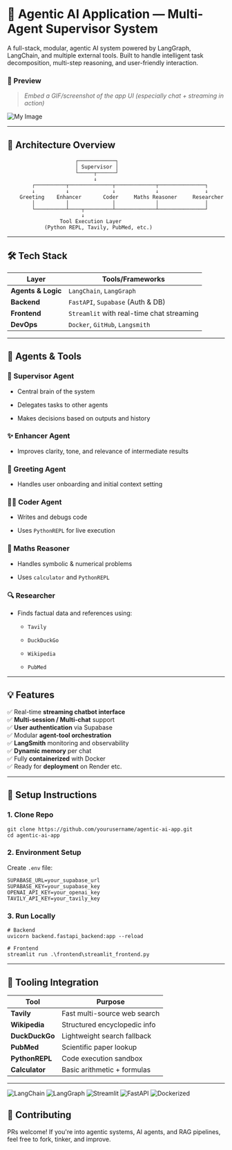 # 🧠 Agentic AI Application — Multi-Agent Supervisor System

A full-stack, modular, agentic AI system powered by LangGraph, LangChain, and multiple external tools. Built to handle intelligent task decomposition, multi-step reasoning, and user-friendly interaction.


### 📸 Preview

> _Embed a GIF/screenshot of the app UI (especially chat + streaming in action)_

![My Image](https://drive.google.com/uc?export=view&id=1vQl3ZLj7_zDhWh_0A6ErLau0izvGRhwl)


---


## 🧩 Architecture Overview

```
                      ┌────────────┐
                      │ Supervisor │
                      └─────┬──────┘
                            ↓
        ┌──────────┬──────────────┬─────────────┬───────────────┐
        ↓          ↓              ↓             ↓               ↓
    Greeting    Enhancer       Coder     Maths Reasoner     Researcher
        │          │              │             │               │
        └──────────┴────┬─────────┴─────────────┴───────────────┘
                        ↓
                 Tool Execution Layer
            (Python REPL, Tavily, PubMed, etc.)
```

---


## 🛠️ Tech Stack

| Layer              | Tools/Frameworks                          |
| ------------------ | ----------------------------------------- |
| **Agents & Logic** | `LangChain`, `LangGraph`                  |
| **Backend**        | `FastAPI`, `Supabase` (Auth & DB)         |
| **Frontend**       | `Streamlit` with real-time chat streaming |
| **DevOps**         | `Docker`, `GitHub`, `Langsmith`           |


---


## 🧠 Agents & Tools

### 👷 Supervisor Agent

- Central brain of the system
    
- Delegates tasks to other agents
    
- Makes decisions based on outputs and history
    

### ✨ Enhancer Agent

- Improves clarity, tone, and relevance of intermediate results
    

### 💬 Greeting Agent

- Handles user onboarding and initial context setting
    

### 🧑‍💻 Coder Agent

- Writes and debugs code
    
- Uses `PythonREPL` for live execution
    

### 🧠 Maths Reasoner

- Handles symbolic & numerical problems
    
- Uses `calculator` and `PythonREPL`
    

### 🔍 Researcher

- Finds factual data and references using:
    
    - `Tavily`
        
    - `DuckDuckGo`
        
    - `Wikipedia`
        
    - `PubMed`

---


## 💡 Features

✅ Real-time **streaming chatbot interface**  
✅ **Multi-session / Multi-chat** support  
✅ **User authentication** via Supabase  
✅ Modular **agent-tool orchestration**  
✅ **LangSmith** monitoring and observability  
✅ **Dynamic memory** per chat  
✅ Fully **containerized** with Docker  
✅ Ready for **deployment** on Render etc.


---


## 🧰 Setup Instructions

### 1. Clone Repo

```
git clone https://github.com/yourusername/agentic-ai-app.git
cd agentic-ai-app
```


### 2. Environment Setup

Create `.env` file:

```
SUPABASE_URL=your_supabase_url
SUPABASE_KEY=your_supabase_key
OPENAI_API_KEY=your_openai_key
TAVILY_API_KEY=your_tavily_key
```

### 3. Run Locally


```
# Backend
uvicorn backend.fastapi_backend:app --reload

# Frontend
streamlit run .\frontend\streamlit_frontend.py
```

---


## 🧪 Tooling Integration

|Tool|Purpose|
|---|---|
|**Tavily**|Fast multi-source web search|
|**Wikipedia**|Structured encyclopedic info|
|**DuckDuckGo**|Lightweight search fallback|
|**PubMed**|Scientific paper lookup|
|**PythonREPL**|Code execution sandbox|
|**Calculator**|Basic arithmetic + formulas|

---

![LangChain](https://img.shields.io/badge/LangChain-📚-blue)
![LangGraph](https://img.shields.io/badge/LangGraph-⚙️-purple)
![Streamlit](https://img.shields.io/badge/Streamlit-🎨-brightgreen)
![FastAPI](https://img.shields.io/badge/FastAPI-🚀-teal)
![Dockerized](https://img.shields.io/badge/Docker-Ready-blue)



## 🤝 Contributing

PRs welcome! If you're into agentic systems, AI agents, and RAG pipelines, feel free to fork, tinker, and improve.
